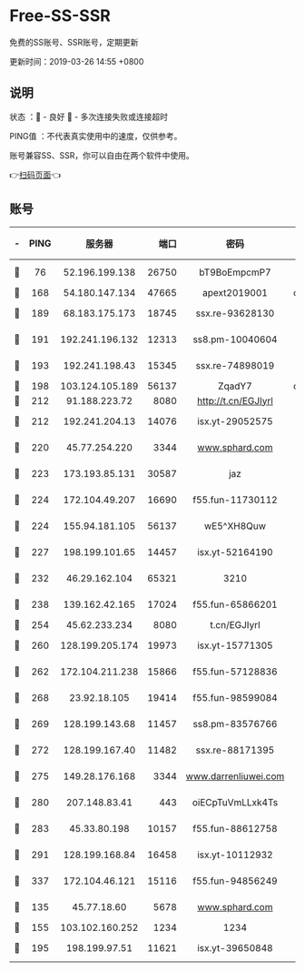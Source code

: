 # Free-SS-SSR

免费的SS账号、SSR账号，定期更新

更新时间：2019-03-26 14:55 +0800

## 说明

状态     ：🙂 - 良好 🙁 - 多次连接失败或连接超时

PING值   ：不代表真实使用中的速度，仅供参考。

账号兼容SS、SSR，你可以自由在两个软件中使用。

👉[扫码页面](https://liesauer.github.io/Free-SS-SSR/)👈

## 账号

|-|PING|服务器|端口|密码|加密方式|区域|
|:----:|:----:|:-----:|-----:|:----:|:----:|:----:|
|🙂|76|52.196.199.138|26750|bT9BoEmpcmP7|aes-256-cfb|JP|
|🙂|168|54.180.147.134|47665|apext2019001|chacha20|KR|
|🙂|189|68.183.175.173|18745|ssx.re-93628130|aes-256-cfb|US|
|🙂|191|192.241.196.132|12313|ss8.pm-10040604|aes-256-cfb|US|
|🙂|193|192.241.198.43|15345|ssx.re-74898019|aes-256-cfb|US|
|🙂|198|103.124.105.189|56137|ZqadY7|chacha20|US|
|🙂|212|91.188.223.72|8080|http://t.cn/EGJIyrl|rc4-md5|RU|
|🙂|212|192.241.204.13|14076|isx.yt-29052575|aes-256-cfb|US|
|🙂|220|45.77.254.220|3344|www.sphard.com|aes-256-cfb|SG|
|🙂|223|173.193.85.131|30587|jaz|aes-256-cfb|US|
|🙂|224|172.104.49.207|16690|f55.fun-11730112|aes-256-cfb|SG|
|🙂|224|155.94.181.105|56137|wE5^XH8Quw|aes-256-cfb|US|
|🙂|227|198.199.101.65|14457|isx.yt-52164190|aes-256-cfb|US|
|🙂|232|46.29.162.104|65321|3210|aes-256-ctr|RU|
|🙂|238|139.162.42.165|17024|f55.fun-65866201|aes-256-cfb|SG|
|🙂|254|45.62.233.234|8080|t.cn/EGJIyrl|rc4-md5|CA|
|🙂|260|128.199.205.174|19973|isx.yt-15771305|aes-256-cfb|SG|
|🙂|262|172.104.211.238|15866|f55.fun-57128836|aes-256-cfb|US|
|🙂|268|23.92.18.105|19414|f55.fun-98599084|aes-256-cfb|US|
|🙂|269|128.199.143.68|11457|ss8.pm-83576766|aes-256-cfb|SG|
|🙂|272|128.199.167.40|11482|ssx.re-88171395|aes-256-cfb|SG|
|🙂|275|149.28.176.168|3344|www.darrenliuwei.com|aes-256-cfb|AU|
|🙂|280|207.148.83.41|443|oiECpTuVmLLxk4Ts|aes-256-cfb|AU|
|🙂|283|45.33.80.198|10157|f55.fun-88612758|aes-256-cfb|US|
|🙂|291|128.199.168.84|16458|isx.yt-10112932|aes-256-cfb|SG|
|🙂|337|172.104.46.121|15116|f55.fun-94856249|aes-256-cfb|SG|
|🙂|135|45.77.18.60|5678|www.sphard.com|aes-256-cfb|JP|
|🙂|155|103.102.160.252|1234|1234|rc4-md5|JP|
|🙂|195|198.199.97.51|11621|isx.yt-39650848|aes-256-cfb|US|
